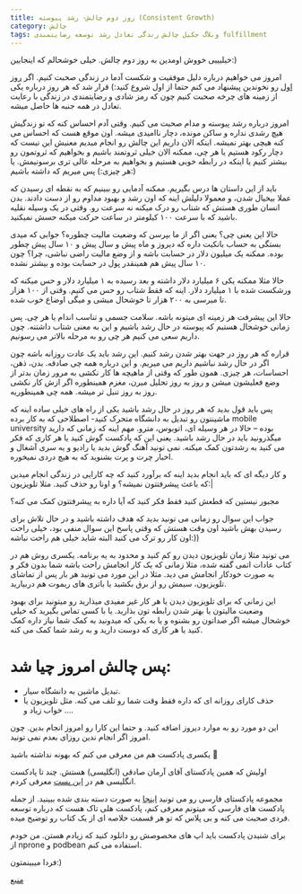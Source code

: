 ```yaml
---
title: روز دوم چالش- رشد پیوسته (Consistent Growth)
category: چالش
tags: وبلاگ جکیل چالش زندگی تعادل رشد توسعه رضایتمندی fulfillment
---
```



خیلیییی خووش اومدین به روز دوم چالش. خیلی خوشحالم که اینجایین:)

امروز می خواهیم درباره دلیل موفقیت و شکست آدما در زندگی صحبت کنیم.
اگر [روز اول](http://spacelover.net/wheel-of-life.html) رو نخوندین پیشنهاد می کنم حتما از اول شروع کنید:)
قرار شد که هر روز درباره یکی از زمینه های چرخه صحبت کنیم چون که رمز شادی و رضایتمندی در زندگی با رعایت تعادل در همه جنبه ها حاصل میشه.

امروز درباره رشد پیوسته و مدام صحبت می کنیم. وقتی آدم احساس کنه که تو زندگیش هیچ رشدی نداره و ساکن مونده، دچار ناامیدی میشه. اون موقع هست که احساس می کنه هیچی بهتر نمیشه.
اینکه الان داریم این چالش رو انجام میدیم معنیش این نیست که دچار رکود هستیم یا هر چی، ممکنه الان خیلی ثروتمند باشیم و بخواهیم که ثروتمون رو بیشتر کنیم یا اینکه در رابطه خوبی هستیم و بخواهیم به مرحله عالی تری برسونیمش. یا هر چیزی:) پس میریم که داشته باشیم:)

باید از این داستان ها درس بگیریم. ممکنه آدمایی رو ببینیم که به نقطه ای رسیدن که عملا بیخیال شدن، و معمولا دلیلش اینه که اون رشد و بهبود مداوم رو از دست دادند. بدن انسان طوری هستش که شتاب رو درک میکنه نه سرعت رو. وقتی در یک وسیله نقلیه باشید که با سرعت ۱۰۰ کیلومتر در ساعت حرکت میکنه حسش نمیکنید.

حالا این یعنی چی؟ یعنی اگر از ما بپرسن که وضعیت مالیت چطوره؟ جوابی که میدی بستگی به حساب بانکیت داره که دیروز و ماه پیش و سال پیش و ۱۰ سال پیش چطور بوده. ممکنه یک میلیون دلار در حسابت باشه و از وضع مالیت راضی نباشی، چرا؟ چون ۱۰ سال پیش هم همینقدر پول در حسابت بوده و بیشتر نشده.

حالا مثلا ممکنه یکی ۶ میلیارد دلار داشته و بعد رسیده به ۱ میلیارد دلار و حس میکنه که ورشکست شده با ۱ میلیارد دلار. اینه که فقط شتاب رو حس می کنیم. وقتی از ۱۰۰ هزار تا میرسی به ۲۰۰ هزار تا خوشحال میشی و میگی اوضاع خوب شده.

حالا این پیشرفت هر زمینه ای میتونه باشه. سلامت جسمی و تناسب اندام یا هر چی.
پس زمانی خوشحال هستیم که پیوسته در حال رشد باشیم و این به معنی شتاب داشتنه. چون داریم سعی می کنیم هر چی رو به مرحله بالاتر می رسونیم.

قراره که هر روز در جهت بهتر شدن رشد کنیم. این رشد باید یک عادت روزانه باشه چون اگر در حال رشد نباشیم داریم می میریم. و این درباره همه چی صادقه. بدن، ذهن، احساسات، هر چیزی. 
همون طور که وقتی از ماهیچه ها کار نکشی به مرور زمان بدتر از وضع فعلیشون میشن و روز به روز تحلیل میرن، مغزم همینطوره اگر ازش کار نکشی روز به روز تنبل تر میشه. همه چی همینطوریه.

پس باید قول بدید که هر روز در حال رشد باشید یکی از راه های خیلی ساده اینه که ماشینتون رو تبدیل به دانشگاه متحرک کنید- اصطلاحی که به کار برده mobile university بوده – حالا در هر وسیله ای، اتوبوس، مترو. مهم اینه که زمانی که دارید میگذرونید باید در حال رشد باشید. یعنی این که پادکست گوش کنید یا هر کاری که فکر می کنید به رشدتون کمک میکنه. نمی تونید آهنگ گوش بدید یا رادیو و یه سری آشغال و اخبار چرت و پرت بشنوید که به هیچ دردی نمیخوره.

و کار دیگه ای که باید انجام بدید اینه که برآورد کنید که چه کارایی در زندگی انجام میدین که باعث پیشرفتتون نمیشه؟ و اونا رو حذف کنید. مثلا تلویزیون:|

مجبور نیستین که قطعش کنید فقط فکر کنید که آیا داره به پیشرفتتون کمک می کنه؟ 

جواب این سوال رو زمانی می تونید بدید که هدف داشته باشید و در حال تلاش برای رسیدن بهش باشید اون وقت هستش که وقتی پاسخ این سوال منفی بود، خیلی راحت اون کار رو ترک می کنید البته شاید خیلی هم راحت نباشه:))

 می تونید مثلا زمان تلویزیون دیدن رو کم کنید و محدود به یه برنامه. یکسری روش هم در کتاب عادات اتمی گفته شده، مثلا زمانی که یک کار انجامش راحت باشه شما بدون فکر و به صورت خودکار انجامش می دید. مثلا در این مورد می تونید هر بار پس از تماشای تلویزیون، سیمش رو از برق بکشید یا باتری های ریموت هم دربیارید.
 
این زمانی که برای تلویزیون دیدن یا هر کار غیر مفیدی میذارید رو میتونید برای بهبود وضعیت مالیتون یا بهتر شدن رابطه تون بذارید. یا با کسی تماس بگیرید که خیلی خوشحال میشه اگر صداتون رو بشنوه و یا به یکی که میدونید به کمک شما نیاز داره کمک کنید یا هر کاری که دوست دارید و به رشد شما کمک می کنه.

# پس چالش امروز چیا شد:

* تبدیل ماشین به دانشگاه سیار.
* حذف کارای روزانه ای که داره فقط وقت شما رو تلف می کنه. مثل تلویزیون یا خواب زیاد و ….

این دو مورد رو به موارد دیروز اضافه کنید. و حتما این کارا رو امروز انجام بدین. چون امروز اگر انجام ندین روزای بعدم نمی تونید.

یکسری پادکست هم من معرفی می کنم که بهونه نداشته باشید 🙂

اولیش که همین پادکستای آقای آرمان صادقی (انگلیسی) هستش.
چند تا پادکست انگلیسی هم در [این پست] معرفی کردم.

مجموعه پادکستای فارسی رو می تونید [اینجا](wall.hezaro.com/podcasts) به صورت دسته بندی شده ببینید. از جمله پادکست های فارسی که میتونم معرفی کنم، پادکست هلی تاک هست که درباره توسعه فردی صحبت می کنه و بی پلاس که تو هر قسمت خلاصه ای از یک کتاب رو توضیح میده.

برای شنیدن پادکست باید اپ های مخصوصش رو دانلود کنید که زیادم هستن. من خودم از nprone و podbean  استفاده می کنم.

فردا میبینمتون:)



[منبع]


[این پست]: http://spacelover.net/learning-english/
[منبع]: https://titaniumsuccess.com/podcast/consistent-growth/

